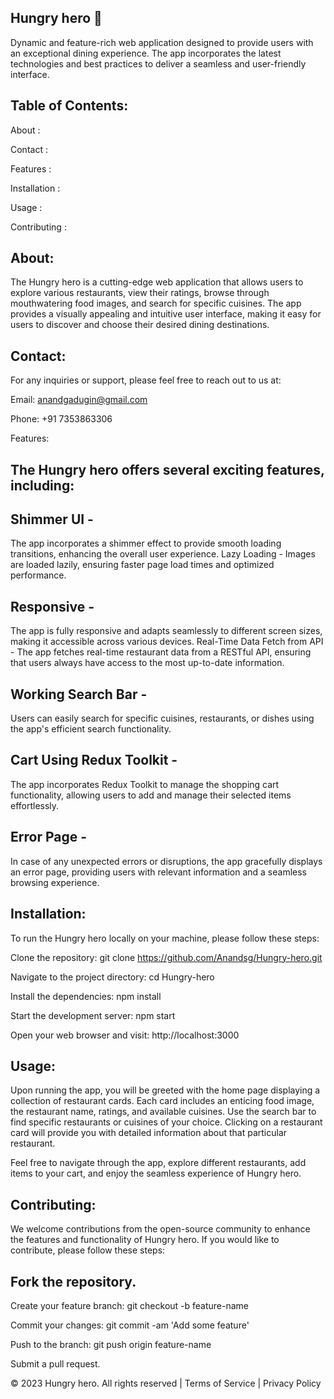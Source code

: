 ## Hungry hero 🚀

Dynamic and feature-rich web application designed to provide users with an exceptional dining experience. The app incorporates the latest technologies and best practices to deliver a seamless and user-friendly interface.

## Table of Contents:

About :

Contact :

Features :

Installation :

Usage :

Contributing :

## About:

The Hungry hero is a cutting-edge web application that allows users to explore various restaurants, view their ratings, browse through mouthwatering food images, and search for specific cuisines. The app provides a visually appealing and intuitive user interface, making it easy for users to discover and choose their desired dining destinations.

## Contact:

For any inquiries or support, please feel free to reach out to us at:

Email: anandgadugin@gmail.com

Phone: +91 7353863306

Features:

## The Hungry hero offers several exciting features, including:

## Shimmer UI - 

The app incorporates a shimmer effect to provide smooth loading transitions, enhancing the overall user experience.
Lazy Loading - Images are loaded lazily, ensuring faster page load times and optimized performance.

## Responsive - 

The app is fully responsive and adapts seamlessly to different screen sizes, making it accessible across various devices.
Real-Time Data Fetch from API - The app fetches real-time restaurant data from a RESTful API, ensuring that users always have access to the most up-to-date information.

## Working Search Bar - 

Users can easily search for specific cuisines, restaurants, or dishes using the app's efficient search functionality.
## Cart Using Redux Toolkit - 

The app incorporates Redux Toolkit to manage the shopping cart functionality, allowing users to add and manage their selected items effortlessly.

## Error Page - 

In case of any unexpected errors or disruptions, the app gracefully displays an error page, providing users with relevant information and a seamless browsing experience.

## Installation:

To run the Hungry hero locally on your machine, please follow these steps:

Clone the repository: git clone https://github.com/Anandsg/Hungry-hero.git

Navigate to the project directory: cd Hungry-hero

Install the dependencies: npm install

Start the development server: npm start

Open your web browser and visit: http://localhost:3000

## Usage:

Upon running the app, you will be greeted with the home page displaying a collection of restaurant cards. Each card includes an enticing food image, the restaurant name, ratings, and available cuisines. Use the search bar to find specific restaurants or cuisines of your choice. Clicking on a restaurant card will provide you with detailed information about that particular restaurant.

Feel free to navigate through the app, explore different restaurants, add items to your cart, and enjoy the seamless experience of Hungry hero.

## Contributing:

We welcome contributions from the open-source community to enhance the features and functionality of Hungry hero. If you would like to contribute, please follow these steps:

## Fork the repository.

Create your feature branch: git checkout -b feature-name

Commit your changes: git commit -am 'Add some feature'

Push to the branch: git push origin feature-name

Submit a pull request.

© 2023 Hungry hero. All rights reserved | Terms of Service | Privacy Policy
